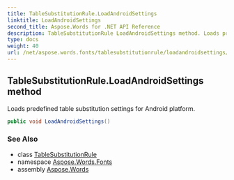 ```yaml
---
title: TableSubstitutionRule.LoadAndroidSettings
linktitle: LoadAndroidSettings
second_title: Aspose.Words for .NET API Reference
description: TableSubstitutionRule LoadAndroidSettings method. Loads predefined table substitution settings for Android platform in C#.
type: docs
weight: 40
url: /net/aspose.words.fonts/tablesubstitutionrule/loadandroidsettings/
---
```

## TableSubstitutionRule.LoadAndroidSettings method

Loads predefined table substitution settings for Android platform.

```csharp
public void LoadAndroidSettings()
```

### See Also

* class [TableSubstitutionRule](../)
* namespace [Aspose.Words.Fonts](../../tablesubstitutionrule/)
* assembly [Aspose.Words](../../../)
